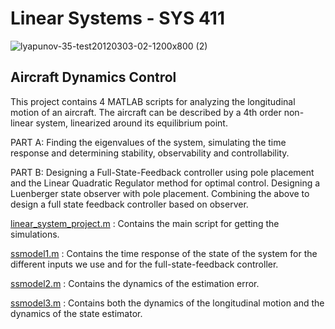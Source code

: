 # Linear Systems - SYS 411

![lyapunov-35-test20120303-02-1200x800 (2)](https://user-images.githubusercontent.com/83914255/215894627-18f49387-3279-44ca-a66c-550eb7b4b182.jpg)

## Aircraft Dynamics Control 

This project contains 4 MATLAB scripts for analyzing the longitudinal motion of an aircraft. The aircraft can be described by a 4th order non-linear system, linearized around its equilibrium point.

PART A:
Finding the eigenvalues of the system, simulating the time response and determining stability, observability and controllability.

PART B:
Designing a Full-State-Feedback controller using pole placement and the Linear Quadratic Regulator method for optimal control.
Designing a Luenberger state observer with pole placement.
Combining the above to design a full state feedback controller based on observer.

<a href = "https://github.com/atzel-ov/LinearSystemsProject/blob/main/linear_systems_project.m">linear_system_project.m</a> : 
Contains the main script for getting the simulations.

<a href = "https://github.com/atzel-ov/LinearSystemsProject/blob/main/ssmodel1.m">ssmodel1.m</a> : 
Contains the time response of the state of the system for the different inputs we use and for the full-state-feedback controller.

<a href = "https://github.com/atzel-ov/LinearSystemsProject/blob/main/ssmodel2.m">ssmodel2.m</a> : 
Contains the dynamics of the estimation error.

<a href = "https://github.com/atzel-ov/LinearSystemsProject/blob/main/ssmodel3.m">ssmodel3.m</a> : 
Contains both the dynamics of the longitudinal motion and the dynamics of the state estimator.
